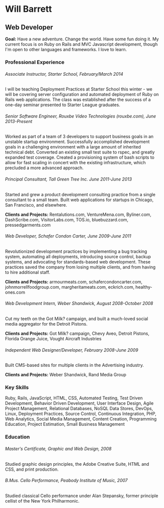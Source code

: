 # Will Barrett
## Web Developer

**Goal:** Have a new adventure. Change the world. Have some fun doing it. My current focus is on Ruby on Rails and MVC Javascript development, though I'm open to other languages and frameworks. I love to learn.

### Professional Experience

###### Associate Instructor, Starter School, February/March 2014
I will be teaching Deployment Practices at Starter School this winter - we will be covering server configuration and automated deployment of Ruby on Rails web applications. The class was established after the success of a one-day seminar presented to Starter League graduates.

###### Senior Software Engineer, Rouxbe Video Technologies (rouxbe.com), June 2013-Present
Worked as part of a team of 3 developers to support business goals in an unstable startup environment. Successfully accomplished development goals in a challenging environment with a large amount of inherited technical debt. Converted an existing small test suite to rspec, and greatly expanded test coverage. Created a provisioning system of bash scripts to allow for fast scaling in concert with the existing infrastructure, which precluded a more advanced approach.

###### Principal Consultant, Tall Green Tree Inc. June 2011-June 2013
Started and grew a product development consulting practice from a single consultant to a small team. Built web applications for startups in Chicago, San Francisco, and elsewhere. 

**Clients and Projects:** Rentalutions.com, VentureMena.com, Byliner.com, DashScribe.com, VisitorLabs.com, TOS.io, bluebuzzard.com, pressedgarments.com

###### Web Developer, Schafer Condon Carter, June 2009-June 2011
Revolutionized development practices by implementing a bug tracking system, automating all deployments, introducing source control, backup systems, and advocating for standards-based web development. These practices saved the company from losing multiple clients, and from having to hire additional staff.

**Clients and Projects:** armourmeats.com, schafercondoncarter.com, johnmorrellfoodgroup.com, margheritameats.com, eckrich.com, healthy-ones.com

###### Web Development Intern, Weber Shandwick, August 2008-October 2008
Cut my teeth on the Got Milk? campaign, and built a much-loved social media aggregator for the Detroit Pistons.

**Clients and Projects:** Got Milk? campaign, Chevy Aveo, Detroit Pistons, Florida Orange Juice, Vought Aircraft Industries

###### Independent Web Designer/Developer, February 2008-June 2009
Built CMS-based sites for multiple clients in the Advertising industry.

**Clients and Projects:** Weber Shandwick, Rand Media Group

### Key Skills
Ruby, Rails, JavaScript, HTML, CSS, Automated Testing, Test Driven Development, Behavior Driven Development, User Interface Design, Agile Project Management, Relational Databases, NoSQL Data Stores, DevOps, Linux, Deployment Practices, Source Control, Continuous Integration, PHP, Web Analytics, Social Media Management, Content Creation, Programming Education, Project Estimation, Small Business Management

### Education

###### Master's Certificate, Graphic and Web Design, 2008
Studied graphic design principles, the Adobe Creative Suite, HTML and CSS, and print production.

###### B.Mus. Cello Performance, Peabody Institute of Music, 2007
Studied classical Cello performance under Alan Stepansky, former principle cellist of the New York Philharmonic.
